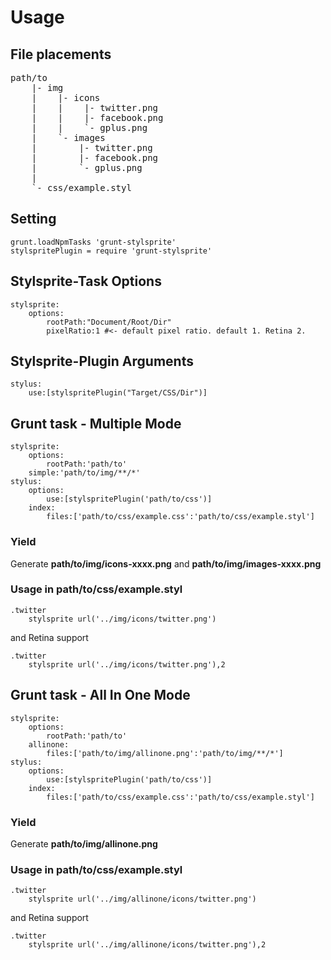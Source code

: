 Usage
========

File placements
--------

<pre>
path/to
    |- img
    |    |- icons
    |    |    |- twitter.png
    |    |    |- facebook.png
    |    |    `- gplus.png
    |    `- images
    |        |- twitter.png
    |        |- facebook.png
    |        `- gplus.png
    |
    `- css/example.styl
</pre>

Setting
--------

```
grunt.loadNpmTasks 'grunt-stylsprite'
stylspritePlugin = require 'grunt-stylsprite'
```

Stylsprite-Task Options
--------

```
stylsprite:
    options:
        rootPath:"Document/Root/Dir"
        pixelRatio:1 #<- default pixel ratio. default 1. Retina 2.
```

Stylsprite-Plugin Arguments
--------

```
stylus:
    use:[stylspritePlugin("Target/CSS/Dir")]
```

Grunt task - Multiple Mode
--------

```
stylsprite:
    options:
        rootPath:'path/to'
    simple:'path/to/img/**/*'
stylus:
    options:
        use:[stylspritePlugin('path/to/css')]
    index:
        files:['path/to/css/example.css':'path/to/css/example.styl']
```

### Yield

Generate **path/to/img/icons-xxxx.png** and **path/to/img/images-xxxx.png**

### Usage in path/to/css/example.styl

```
.twitter
    stylsprite url('../img/icons/twitter.png')
```

and Retina support

```
.twitter
    stylsprite url('../img/icons/twitter.png'),2
```

Grunt task - All In One Mode
--------

```
stylsprite:
    options:
        rootPath:'path/to'
    allinone:
        files:['path/to/img/allinone.png':'path/to/img/**/*']
stylus:
    options:
        use:[stylspritePlugin('path/to/css')]
    index:
        files:['path/to/css/example.css':'path/to/css/example.styl']
```

### Yield

Generate **path/to/img/allinone.png**

### Usage in path/to/css/example.styl

```
.twitter
    stylsprite url('../img/allinone/icons/twitter.png')
```

and Retina support

```
.twitter
    stylsprite url('../img/allinone/icons/twitter.png'),2
```